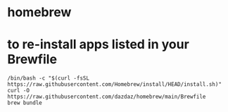 # homebrew
# to re-install apps listed in your Brewfile

```
/bin/bash -c "$(curl -fsSL https://raw.githubusercontent.com/Homebrew/install/HEAD/install.sh)"
curl -O https://raw.githubusercontent.com/dazdaz/homebrew/main/Brewfile
brew bundle
```
